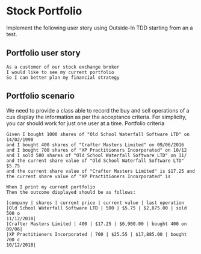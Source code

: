 # Stock Portfolio

Implement the following user story using Outside-In TDD starting from an a test.

## Portfolio user story

```
As a customer of our stock exchange broker
I would like to see my current portfolio
So I can better plan my financial strategy
```

## Portfolio scenario

We need to provide a class able to record the buy and sell operations of a cus display the information as per the acceptance criteria. For simplicity, you car should work for just one user at a time.
Portfolio criteria

```gherkin
Given I bought 1000 shares of "Old School Waterfall Software LTD" on
14/02/1990
and I bought 400 shares of "Crafter Masters Limited" on 09/06/2016
and I bought 700 shares of "XP Practitioners Incorporated" on 10/12
and I sold 500 shares of "Old School Waterfall Software LTD" on 11/ and the current share value of "Old School Waterfall Software LTD"
$5.75
and the current share value of "Crafter Masters Limited" is $17.25 and the current share value of "XP Practitioners Incorporated" is

When I print my current portfolio
Then the outcome displayed should be as follows:

|company | shares | current price | current value | last operation
|Old School Waterfall Software LTD | 500 | $5.75 | $2,875.00 | sold 500 o
11/12/2018|
|Crafter Masters Limited | 400 | $17.25 | $6,900.00 | bought 400 on 09/06|
|XP Practitioners Incorporated | 700 | $25.55 | $17,885.00 | bought 700 c
10/12/2018|
```
